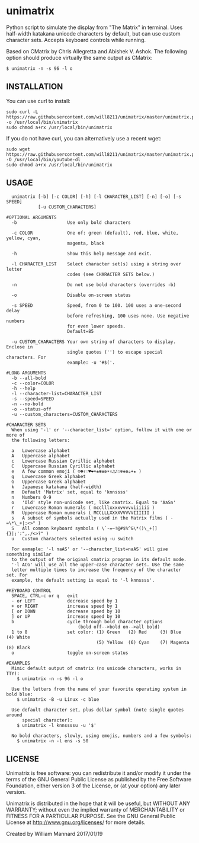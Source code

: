 # unimatrix
Python script to simulate the display from "The Matrix" in terminal. Uses 
half-width katakana unicode characters by default, but can use custom character 
sets. Accepts keyboard controls while running.

Based on CMatrix by Chris Allegretta and Abishek V. Ashok. The following option 
should produce virtually the same output as CMatrix:
```
$ unimatrix -n -s 96 -l o
```
## INSTALLATION

You can use curl to install:
```
sudo curl -L https://raw.githubusercontent.com/will8211/unimatrix/master/unimatrix.py -o /usr/local/bin/unimatrix
sudo chmod a+rx /usr/local/bin/unimatrix
```
If you do not have curl, you can alternatively use a recent wget:
```
sudo wget https://raw.githubusercontent.com/will8211/unimatrix/master/unimatrix.py -O /usr/local/bin/youtube-dl
sudo chmod a+rx /usr/local/bin/unimatrix
```

## USAGE
```
  unimatrix [-b] [-c COLOR] [-h] [-l CHARACTER_LIST] [-n] [-o] [-s SPEED]
            [-u CUSTOM_CHARACTERS]

#OPTIONAL ARGUMENTS
  -b                   Use only bold characters

  -c COLOR             One of: green (default), red, blue, white, yellow, cyan,
                       magenta, black

  -h                   Show this help message and exit.

  -l CHARACTER_LIST    Select character set(s) using a string over letter
                       codes (see CHARACTER SETS below.)

  -n                   Do not use bold characters (overrides -b)

  -o                   Disable on-screen status

  -s SPEED             Speed, from 0 to 100. 100 uses a one-second delay
                       before refreshing, 100 uses none. Use negative numbers
                       for even lower speeds.
                       Default=85

  -u CUSTOM_CHARACTERS Your own string of characters to display. Enclose in
                       single quotes ('') to escape special characters. For
                       example: -u '#$('.

#LONG ARGUMENTS
  -b --all-bold
  -c --color=COLOR
  -h --help
  -l --character-list=CHARACTER_LIST
  -s --speed=SPEED
  -n --no-bold
  -o --status-off
  -u --custom_characters=CUSTOM_CHARACTERS

#CHARACTER SETS
  When using '-l' or '--character_list=' option, follow it with one or more of
  the following letters:

  a   Lowercase alphabet
  A   Uppercase alphabet
  c   Lowercase Russian Cyrillic alphabet
  C   Uppercase Russian Cyrillic alphabet
  e   A few common emoji ( ☺☻✌♡♥❤⚘❀❃❁✼☀✌♫♪☃❄❅❆☕☂★ )
  g   Lowercase Greek alphabet
  G   Uppercase Greek alphabet
  k   Japanese katakana (half-width)
  m   Default 'Matrix' set, equal to 'knnssss'
  n   Numbers 0-9
  o   'Old' style non-unicode set, like cmatrix. Equal to 'AaSn'
  r   Lowercase Roman numerals ( mcclllxxxxvvvvviiiiii )
  R   Uppercase Roman numerals ( MCCLLLXXXXVVVVVIIIIII )
  s   A subset of symbols actually used in the Matrix films ( -=\*\_+|:<>" )
  S   All common keyboard symbols ( \`-=~!@#$%^&\*()\_+[]{}|;':",./<>?" )
  u   Custom characters selected using -u switch

  For exmaple: '-l naAS' or '--character_list=naAS' will give something similar
  to the output of the original cmatrix program in its default mode.
  '-l ACG' will use all the upper-case character sets. Use the same
  letter multiple times to increase the frequency of the character set. For
  example, the default setting is equal to '-l knnssss'.

#KEYBOARD CONTROL
  SPACE, CTRL-c or q   exit
  - or LEFT            decrease speed by 1
  + or RIGHT           increase speed by 1
  [ or DOWN            decrease speed by 10
  ] or UP              increase speed by 10
  b                    cycle through bold character options
                           (bold off-->bold on-->all bold)
  1 to 8               set color: (1) Green   (2) Red     (3) Blue    (4) White
                                  (5) Yellow  (6) Cyan    (7) Magenta (8) Black
  o                    toggle on-screen status

#EXAMPLES
  Mimic default output of cmatrix (no unicode characters, works in TTY):
    $ unimatrix -n -s 96 -l o

  Use the letters from the name of your favorite operating system in bold blue:
    $ unimatrix -B -u Linux -c blue

  Use default character set, plus dollar symbol (note single quotes around
      special character):
    $ unimatrix -l knnssssu -u '$'

  No bold characters, slowly, using emojis, numbers and a few symbols:
    $ unimatrix -n -l ens -s 50
```

## LICENSE

Unimatrix is free software: you can redistribute it and/or modify it under the terms of the GNU General Public License as published by the Free Software Foundation, either version 3 of the License, or (at your option) any later version.

Unimatrix is distributed in the hope that it will be useful, but WITHOUT ANY WARRANTY; without even the implied warranty of MERCHANTABILITY or FITNESS FOR A PARTICULAR PURPOSE.  See the GNU General Public License at <http://www.gnu.org/licenses/> for more details.

Created by William Mannard
2017/01/19
